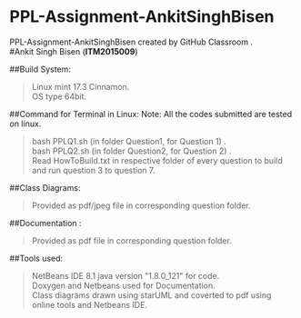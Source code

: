 # PPL-Assignment-AnkitSinghBisen
PPL-Assignment-AnkitSinghBisen created by GitHub Classroom .<br />
#Ankit Singh Bisen (**ITM2015009**)

##Build System:
>Linux mint 17.3 Cinnamon.<br />
>OS type 64bit.

##Command for Terminal in Linux:
Note: All the codes submitted are tested on  linux.
>bash PPLQ1.sh        (in folder Question1, for Question 1) .<br />
>bash PPLQ2.sh        (in folder Question2, for Question 2) .<br />
>Read HowToBuild.txt in respective folder of every question to build and run question 3 to question 7.<br />

##Class Diagrams:
>Provided as pdf/jpeg file in corresponding question folder. 

##Documentation :
>Provided as pdf file in corresponding question folder. 

##Tools used:
>NetBeans IDE 8.1 java version "1.8.0_121" for code. <br />
>Doxygen and Netbeans used for Documentation. <br />
>Class diagrams drawn using starUML and coverted to pdf using online tools and Netbeans IDE.

